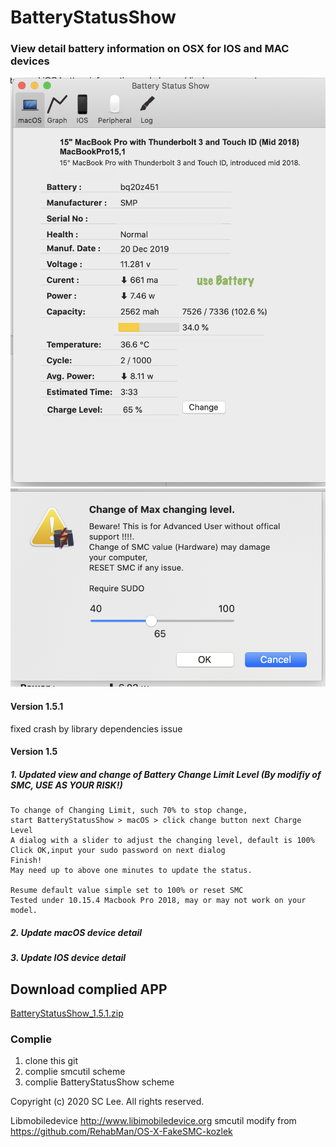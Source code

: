 # BatteryStatusShow
### View detail battery information on OSX for IOS and MAC devices

![ pic1](/README/readme_pic1.png)
![ pic2](/README/readme_pic2.png)


#### Version 1.5.1
fixed crash by library dependencies issue
#### Version 1.5



##### 1. Updated view and change of Battery Change Limit Level (By modifiy of SMC, USE AS YOUR RISK!)

   
```
To change of Changing Limit, such 70% to stop change, 
start BatteryStatusShow > macOS > click change button next Charge Level
A dialog with a slider to adjust the changing level, default is 100% 
Click OK,input your sudo password on next dialog
Finish!
May need up to above one minutes to update the status.

Resume default value simple set to 100% or reset SMC
Tested under 10.15.4 Macbook Pro 2018, may or may not work on your model.
```
##### 2. Update macOS device detail
##### 3. Update IOS device detail


## Download complied APP

[BatteryStatusShow_1.5.1.zip](/release/BatteryStatusShow_1.5.1.zip)

### Complie
1. clone this git
2. complie smcutil scheme 
3. complie BatteryStatusShow scheme

Copyright (c) 2020 SC Lee. All rights reserved.

Libmobiledevice http://www.libimobiledevice.org
smcutil modify from https://github.com/RehabMan/OS-X-FakeSMC-kozlek







